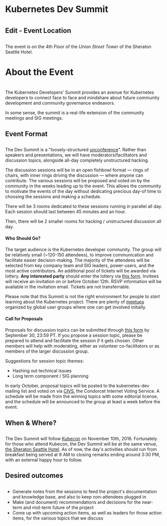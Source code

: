 # Kubernetes Dev Summit
# 

## Edit - Event Location
##
The event is on the 4th Floor of the *Union Street Tower* of the Sheraton Seattle Hotel. 

# About the Event
#
The Kubernetes Developers' Summit provides an avenue for Kubernetes
developers  to connect face to face and mindshare about future community
development and community governance endeavors.

In some sense, the summit is a real-life extension of the community
meetings and SIG meetings.

## Event Format
## 
The Dev Summit is a "loosely-structured [unconference][uncf]". Rather
than speakers and presentations, we will have moderators/facilitators
and discussion topics, alongside all-day completely unstructured
hacking.

The discussion sessions will be in an open fishbowl format &mdash; rings of
chairs, with inner rings driving the discussion &mdash; where anyone can
contribute. The various sessions will be proposed and voted on by the
community in the weeks leading up to the event. This allows the
community to motivate the events of the day without dedicating precious
day-of time to choosing the sessions and making a schedule.

There will be 3 rooms dedicated to these sessions running in parallel
all day. Each session should last between 45 minutes and an hour.

Then, there will be 2 smaller rooms for hacking / unstructured
discussion all day.

#### Who Should Go?
#### 
The target audience is the Kubernetes developer community. The group
will be relatively small (~120-150 attendees), to improve communication
and facilitate easier decision-making. The majority of the attendees
will be selected from key company team and SIG leaders, power-users, and
the most active contributors. An additional pool of tickets will be
awarded via lottery. **Any interested party** should enter the lottery via
[this form][lotfrm]. Invitees will receive an invitation on or before October 12th. 
RSVP information will be available in the invitation email.  Tickets are
not transferrable.

Please note that this Summit is not the right environment for people to
*start* learning about the Kubernetes project. There are plenty of
[meetups][mtp] organized by global user groups where one can get
involved initially.

#### Call for Proposals
#### 
Proposals for discussion topics can be submitted through [this
form][propfrm] by September 30, 23:59 PT. If you propose a session topic,
please be prepared to attend and facilitate the session if it gets
chosen. Other members will help with moderating, either as volunteer
co-facilitators or as members of the larger discussion group.

Suggestions for session topic themes:

* Hashing out technical issues 
* Long term component / SIG planning

In early October, proposal topics will be posted to the kubernetes-dev
mailing list and voted on via [CIVS][civs], the Condorcet Internet
Voting Service. A schedule will be made from the winning topics with
some editorial license, and the schedule will be announced to the group
at least a week before the event.

## When & Where?
## 
The Dev Summit will follow [Kubecon][kbc] on November 10th, 2016.
Fortunately for those who attend Kubecon, the Dev Summit will be at the
same venue, [the Sheraton Seattle Hotel][sher]. As of now, the day's
activities should run from breakfast being served at 8 AM to closing
remarks ending around 3:30 PM, with an external happy hour to follow.

## Desired outcomes
## 
* Generate notes from the sessions to feed the project's documentation
and knowledge base, and also to keep non-attendees plugged in 
* Make (and document) recommendations and decisions for the near-term and
mid-term future of the project 
* Come up with upcoming action items, as well as leaders for those action items, for the various topics that we discuss

[//]: # (Reference Links)
   [uncf]: <https://en.wikipedia.org/wiki/Unconference>
   [mtp]: <http://www.meetup.com/topics/kubernetes/all/>
   [lotfrm]: <https://docs.google.com/forms/d/e/1FAIpQLSe8t6pvRjh1OeF6xrXKbXmzHGMhQ4c-MbZ6QUr9APJNjpgAzA/viewform>
   [propfrm]: <https://docs.google.com/forms/d/e/1FAIpQLSf30x18OGCv_Und7qah4y5Zs3Z-0YoBCo964ZsmhtbxBjMzxA/viewform>
   [civs]: <http://civs.cs.cornell.edu/>
   [kbc]: <http://events.linuxfoundation.org/events/kubecon>
   [sher]: <http://www.sheratonseattle.com/>
